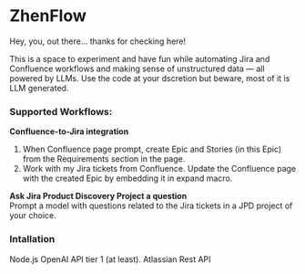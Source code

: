 # ZhenFlow

Hey, you, out there... thanks for checking here!

This is a space to experiment and have fun while automating Jira and Confluence workflows and making sense of unstructured data — all powered by LLMs. Use the code at your dscretion but beware, most of it is LLM generated.

<h3>Supported Workflows:</h3>

<b>Confluence-to-Jira integration</b><br>
1. When Confluence page prompt, create Epic and Stories (in this Epic) from the Requirements section in the page.
2. Work with my Jira tickets from Confluence. Update the Confluence page with the created Epic by embedding it in expand macro.<br>

<b>Ask Jira Product Discovery Project a question</b><br>
Prompt a model with questions related to the Jira tickets in a JPD project of your choice.

<h3>Intallation</h3>
Node.js
OpenAI API tier 1 (at least).
Atlassian Rest API
